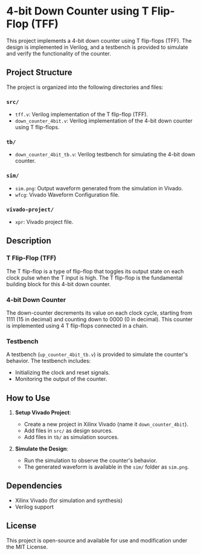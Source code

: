 # 4-bit Down Counter using T Flip-Flop (TFF)

This project implements a 4-bit down counter using T flip-flops (TFF). The design is implemented in Verilog, and a testbench is provided to simulate and verify the functionality of the counter.

## Project Structure

The project is organized into the following directories and files:

### `src/`
- `tff.v`: Verilog implementation of the T flip-flop (TFF).
- `down_counter_4bit.v`: Verilog implementation of the 4-bit down counter using T flip-flops.

### `tb/`
- `down_counter_4bit_tb.v`: Verilog testbench for simulating the 4-bit down counter.

### `sim/`
- `sim.png`: Output waveform generated from the simulation in Vivado.
- `wfcg`: Vivado Waveform Configuration file.

### `vivado-project/`
- `xpr`: Vivado project file.

## Description

### T Flip-Flop (TFF)
The T flip-flop is a type of flip-flop that toggles its output state on each clock pulse when the T input is high. The T flip-flop is the fundamental building block for this 4-bit down counter.

### 4-bit Down Counter
The down-counter decrements its value on each clock cycle, starting from 1111 (15 in decimal) and counting down to 0000 (0 in decimal). This counter is implemented using 4 T flip-flops connected in a chain.

### Testbench
A testbench (`up_counter_4bit_tb.v`) is provided to simulate the counter's behavior. The testbench includes:
- Initializing the clock and reset signals.
- Monitoring the output of the counter.

## How to Use

1. **Setup Vivado Project**:
   - Create a new project in Xilinx Vivado (name it `down_counter_4bit`).
   - Add files in `src/` as design sources.
   - Add files in `tb/` as simulation sources.

2. **Simulate the Design**:
   - Run the simulation to observe the counter's behavior.
   - The generated waveform is available in the `sim/` folder as `sim.png`.

## Dependencies

- Xilinx Vivado (for simulation and synthesis)
- Verilog support

## License

This project is open-source and available for use and modification under the MIT License.

